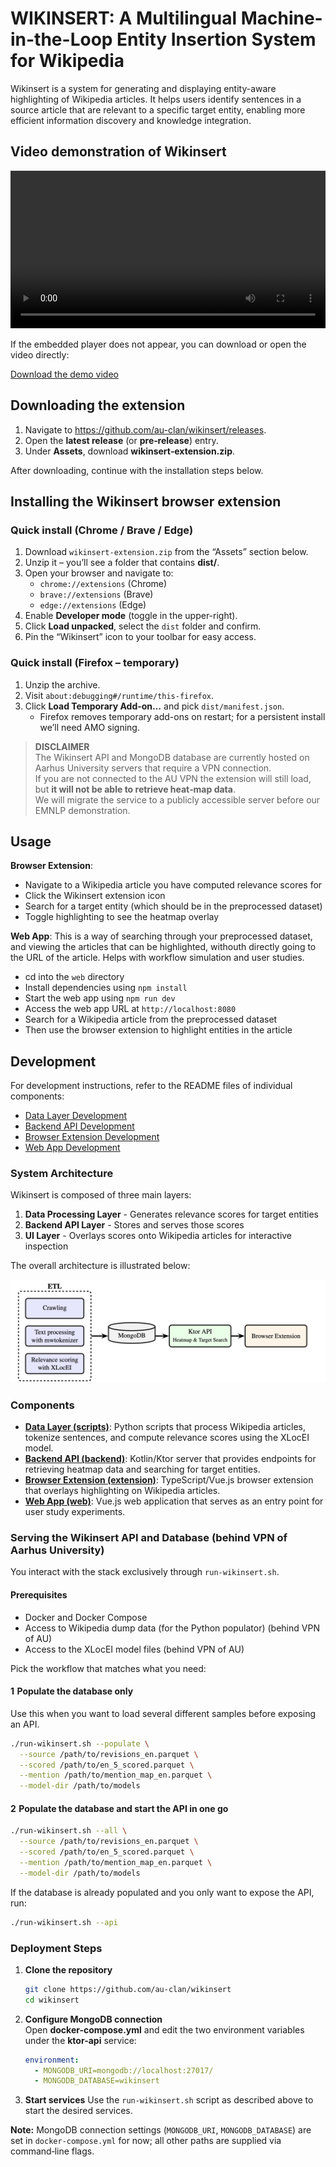 # WIKINSERT: A Multilingual Machine-in-the-Loop Entity Insertion System for Wikipedia

Wikinsert is a system for generating and displaying entity-aware highlighting of Wikipedia articles. It helps users
identify sentences in a source article that are relevant to a specific target entity, enabling more efficient
information discovery and knowledge integration.

## Video demonstration of Wikinsert

<video width="100%" height="auto" controls>
  <source src="static/demo-vid.mp4" type="video/mp4">
  Your browser does not support the video tag.
</video>

If the embedded player does not appear, you can download or open the video directly:

[Download the demo video](static/demo-vid.mp4)


## Downloading the extension

1. Navigate to <https://github.com/au-clan/wikinsert/releases>.
2. Open the **latest release** (or **pre‑release**) entry.
3. Under **Assets**, download **wikinsert‑extension.zip**.

After downloading, continue with the installation steps below.

## Installing the Wikinsert browser extension

### Quick install (Chrome / Brave / Edge)
1. Download `wikinsert-extension.zip` from the “Assets” section below.
2. Unzip it – you’ll see a folder that contains **dist/**.
3. Open your browser and navigate to:
   * `chrome://extensions`  (Chrome)  
   * `brave://extensions`   (Brave)  
   * `edge://extensions`    (Edge)
4. Enable **Developer mode** (toggle in the upper-right).
5. Click **Load unpacked**, select the `dist` folder and confirm.
6. Pin the “Wikinsert” icon to your toolbar for easy access.

### Quick install (Firefox – temporary)
1. Unzip the archive.
2. Visit `about:debugging#/runtime/this-firefox`.
3. Click **Load Temporary Add-on…** and pick `dist/manifest.json`.
   * Firefox removes temporary add-ons on restart; for a persistent install we’ll need AMO signing.

> **DISCLAIMER**  
> The Wikinsert API and MongoDB database are currently hosted on Aarhus University servers that require a VPN connection.  
> If you are not connected to the AU VPN the extension will still load, but **it will not be able to retrieve heat‑map data**.  
> We will migrate the service to a publicly accessible server before our EMNLP demonstration.
## Usage

**Browser Extension**:
- Navigate to a Wikipedia article you have computed relevance scores for
- Click the Wikinsert extension icon
- Search for a target entity (which should be in the preprocessed dataset)
- Toggle highlighting to see the heatmap overlay

**Web App**:
This is a way of searching through your preprocessed dataset, and viewing the articles that can be highlighted, withouth directly going to the URL of the article. Helps with workflow simulation and user studies.
- cd into the `web` directory
- Install dependencies using `npm install`
- Start the web app using `npm run dev`
- Access the web app URL at `http://localhost:8080`
- Search for a Wikipedia article from the preprocessed dataset
- Then use the browser extension to highlight entities in the article

## Development

For development instructions, refer to the README files of individual components:

- [Data Layer Development](scripts/README.md)
- [Backend API Development](backend/README.md)
- [Browser Extension Development](extension/README.md)
- [Web App Development](web/README.md)


### System Architecture

Wikinsert is composed of three main layers:

1. **Data Processing Layer** - Generates relevance scores for target entities
2. **Backend API Layer** - Stores and serves those scores
3. **UI Layer** - Overlays scores onto Wikipedia articles for interactive inspection

The overall architecture is illustrated below:

![Wikinsert System Architecture](static/system-diagram.png)

### Components

- **[Data Layer (scripts)](scripts/README.md)**: Python scripts that process Wikipedia articles, tokenize sentences, and
  compute relevance scores using the XLocEI model.
- **[Backend API (backend)](backend/README.md)**: Kotlin/Ktor server that provides endpoints for retrieving heatmap data
  and searching for target entities.
- **[Browser Extension (extension)](extension/README.md)**: TypeScript/Vue.js browser extension that overlays
  highlighting on Wikipedia articles.
- **[Web App (web)](web/README.md)**: Vue.js web application that serves as an entry point for user study experiments.

### Serving the Wikinsert API and Database (behind VPN of Aarhus University)
You interact with the stack exclusively through `run-wikinsert.sh`.  

#### Prerequisites
- Docker and Docker Compose
- Access to Wikipedia dump data (for the Python populator) (behind VPN of AU)
- Access to the XLocEI model files (behind VPN of AU)

Pick the workflow that matches what you need:

#### 1  Populate the database only
Use this when you want to load several different samples before exposing an API.
```bash
./run-wikinsert.sh --populate \
  --source /path/to/revisions_en.parquet \
  --scored /path/to/en_5_scored.parquet \
  --mention /path/to/mention_map_en.parquet \
  --model-dir /path/to/models
```
#### 2  Populate the database **and** start the API in one go

```bash
./run-wikinsert.sh --all \
  --source /path/to/revisions_en.parquet \
  --scored /path/to/en_5_scored.parquet \
  --mention /path/to/mention_map_en.parquet \
  --model-dir /path/to/models
```

If the database is already populated and you only want to expose the API, run:

```bash
./run-wikinsert.sh --api
```


### Deployment Steps

1. **Clone the repository**
   ```bash
   git clone https://github.com/au-clan/wikinsert
   cd wikinsert
   ```

2. **Configure MongoDB connection**  
   Open **docker-compose.yml** and edit the two environment variables under the **ktor-api** service:

   ```yaml
   environment:
     - MONGODB_URI=mongodb://localhost:27017/
     - MONGODB_DATABASE=wikinsert
   ```

3. **Start services**
   Use the `run-wikinsert.sh` script as described above to start the desired services.

**Note:** MongoDB connection settings (`MONGODB_URI`, `MONGODB_DATABASE`) are set in `docker-compose.yml` for now; all other paths are supplied via command‑line flags.
